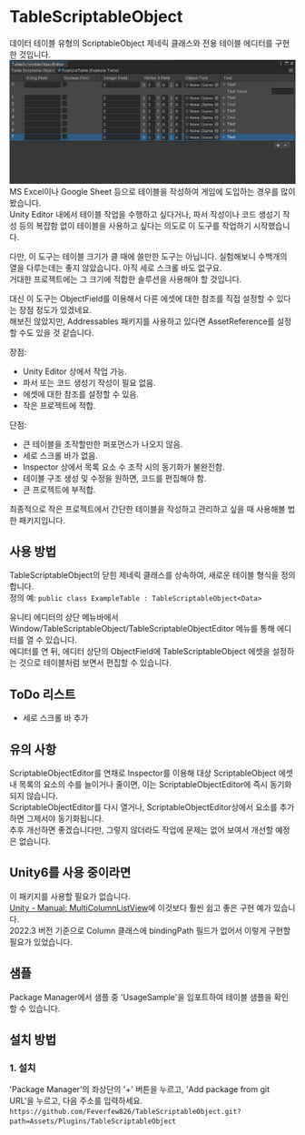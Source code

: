 # TableScriptableObject
데이터 테이블 유형의 ScriptableObject 제네릭 클래스와 전용 테이블 에디터를 구현한 것입니다.
![Picture of YachuDice](./Images/Image01.PNG)\
MS Excel이나 Google Sheet 등으로 테이블을 작성하여 게임에 도입하는 경우를 많이 봤습니다.\
Unity Editor 내에서 테이블 작업을 수행하고 싶다거나, 파서 작성이나 코드 생성기 작성 등의 복잡함 없이 테이블을 사용하고 싶다는 의도로 이 도구를 작업하기 시작했습니다.

다만, 이 도구는 테이블 크기가 클 때에 쓸만한 도구는 아닙니다. 실험해보니 수백개의 열을 다루는데는 좋지 않았습니다. 아직 세로 스크롤 바도 없구요.\
거대한 프로젝트에는 그 크기에 적합한 솔루션을 사용해야 할 것입니다.

대신 이 도구는 ObjectField를 이용해서 다른 에셋에 대한 참조를 직접 설정할 수 있다는 장점 정도가 있겠네요.\
해보진 않았지만, Addressables 패키지를 사용하고 있다면 AssetReference를 설정할 수도 있을 것 같습니다.

장점:
 - Unity Editor 상에서 작업 가능.
 - 파서 또는 코드 생성기 작성이 필요 없음.
 - 에셋에 대한 참조를 설정할 수 있음.
 - 작은 프로젝트에 적합.

단점:
 - 큰 테이블을 조작할만한 퍼포먼스가 나오지 않음.
 - 세로 스크롤 바가 없음.
 - Inspector 상에서 목록 요소 수 조작 시의 동기화가 불완전함.
 - 테이블 구조 생성 및 수정을 원하면, 코드를 편집해야 함.
 - 큰 프로젝트에 부적합.

최종적으로 작은 프로젝트에서 간단한 테이블을 작성하고 관리하고 싶을 때 사용해볼 법한 패키지입니다.

## 사용 방법
TableScriptableObject<T>의 닫힌 제네릭 클래스를 상속하여, 새로운 테이블 형식을 정의합니다.\
정의 예: `public class ExampleTable : TableScriptableObject<Data>`

유니티 에디터의 상단 메뉴바에서 Window/TableScriptableObject/TableScriptableObjectEditor 메뉴를 통해 에디터를 열 수 있습니다.\
에디터를 연 뒤, 에디터 상단의 ObjectField에 TableScriptableObject 에셋을 설정하는 것으로 테이블처럼 보면서 편집할 수 있습니다.

## ToDo 리스트
- 세로 스크롤 바 추가


## 유의 사항
ScriptableObjectEditor를 연채로 Inspector를 이용해 대상 ScriptableObject 에셋 내 목록의 요소의 수를 늘이거나 줄이면, 이는 ScriptableObjectEditor에 즉시 동기화되지 않습니다.\
ScriptableObjectEditor를 다시 열거나, ScriptableObjectEditor상에서 요소를 추가하면 그제서야 동기화됩니다.\
추후 개선하면 좋겠습니다만, 그렇지 않더라도 작업에 문제는 없어 보여서 개선할 예정은 없습니다.

## Unity6를 사용 중이라면
이 패키지를 사용할 필요가 없습니다.\
[Unity - Manual: MultiColumnListView](https://docs.unity3d.com/6000.0/Documentation/Manual/UIE-uxml-element-MultiColumnListView.html)에 이것보다 훨씬 쉽고 좋은 구현 예가 있습니다.\
2022.3 버전 기준으로 Column 클래스에 bindingPath 필드가 없어서 이렇게 구현할 필요가 있었습니다.


## 샘플
Package Manager에서 샘플 중 'UsageSample'을 임포트하여 테이블 샘플을 확인할 수 있습니다.

## 설치 방법
### 1. 설치
'Package Manager'의 좌상단의 '+' 버튼을 누르고, 'Add package from git URL'을 누르고, 다음 주소를 입력하세요.
`https://github.com/Feverfew826/TableScriptableObject.git?path=Assets/Plugins/TableScriptableObject`
